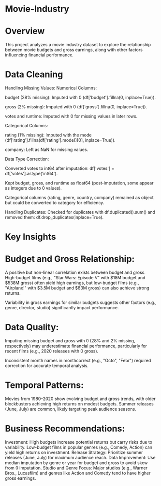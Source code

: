 # Movie-Industry
# Overview
This project analyzes a movie industry dataset to explore the relationship between movie budgets and gross earnings, along with other factors influencing financial performance.

# Data Cleaning
Handling Missing Values:
Numerical Columns:

budget (28% missing): Imputed with 0 (df['budget'].fillna(0, inplace=True)).

gross (2% missing): Imputed with 0 (df['gross'].fillna(0, inplace=True)).

votes and runtime: Imputed with 0 for missing values in later rows.

Categorical Columns:

rating (1% missing): Imputed with the mode (df['rating'].fillna(df['rating'].mode()[0], inplace=True)).

company: Left as NaN for missing values.

Data Type Correction:

Converted votes to int64 after imputation: df['votes'] = df['votes'].astype('int64').

Kept budget, gross, and runtime as float64 (post-imputation, some appear as integers due to 0 values).

Categorical columns (rating, genre, country, company) remained as object but could be converted to category for efficiency.

Handling Duplicates:
Checked for duplicates with df.duplicated().sum() and removed them: df.drop_duplicates(inplace=True).


# Key Insights

# Budget and Gross Relationship:
A positive but non-linear correlation exists between budget and gross. High-budget films (e.g., "Star Wars: Episode V" with $18M budget and $538M gross) often yield high earnings, but low-budget films (e.g., "Airplane!" with $3.5M budget and $83M gross) can also achieve strong returns.

Variability in gross earnings for similar budgets suggests other factors (e.g., genre, director, studio) significantly impact performance.

# Data Quality:

Imputing missing budget and gross with 0 (28% and 2% missing, respectively) may underestimate financial performance, particularly for recent films (e.g., 2020 releases with 0 gross).

Inconsistent month names in monthcorrect (e.g., "Octo", "Febr") required correction for accurate temporal analysis.
# Temporal Patterns:

Movies from 1980–2020 show evolving budget and gross trends, with older blockbusters achieving high returns on modest budgets.
Summer releases (June, July) are common, likely targeting peak audience seasons.
# Business Recommendations:
Investment: High budgets increase potential returns but carry risks due to variability. Low-budget films in popular genres (e.g., Comedy, Action) can yield high returns on investment.
Release Strategy: Prioritize summer releases (June, July) for maximum audience reach.
Data Improvement: Use median imputation by genre or year for budget and gross to avoid skew from 0 imputation.
Studio and Genre Focus: Major studios (e.g., Warner Bros., Lucasfilm) and genres like Action and Comedy tend to have higher gross earnings.

